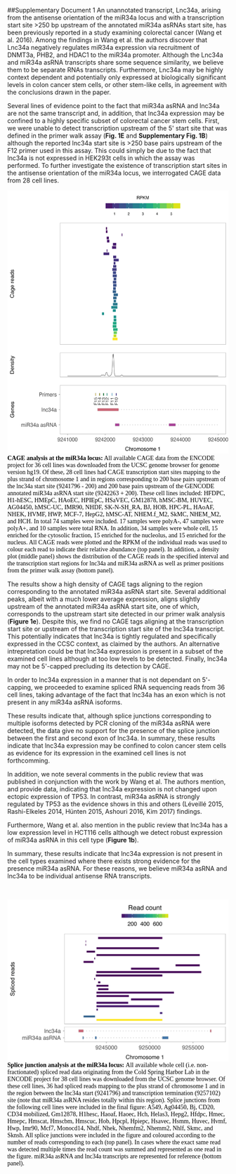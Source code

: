 <style> 
.caption { 
  color: Black; 
  font-family: "Times New Roman", Times, serif;
  font-size: 1.0em; 
}
</style>

##Supplementary Document 1
An unannotated transcript, Lnc34a, arising from the antisense orientation of the miR34a locus and with a transcription start site >250 bp upstream of the annotated miR34a asRNAs start site, has been previously reported in a study examining colorectal cancer (Wang et al. 2016). Among the findings in Wang et al. the authors discover that Lnc34a negatively regulates miR34a expression via recruitment of DNMT3a, PHB2, and HDAC1 to the miR34a promoter. Although the Lnc34a and miR34a asRNA transcripts share some sequence similarity, we believe them to be separate RNAs transcripts. Furthermore, Lnc34a may be highly context dependent and potentially only expressed at biologically significant levels in colon cancer stem cells, or other stem-like cells, in agreement with the conclusions drawn in the paper.

Several lines of evidence point to the fact that miR34a asRNA and lnc34a are not the same transcript and, in addition, that lnc34a expression may be confined to a highly specific subset of colorectal cancer stem cells. First, we were unable to detect transcription upstream of the 5' start site that was defined in the primer walk assay (**Fig. 1E** and **Supplementary Fig. 1B**) although the reported lnc34a start site is >250 base pairs upstream of the F12 primer used in this assay. This could simply be due to the fact that lnc34a is not expressed in HEK293t cells in which the assay was performed. To further investigate the existence of transcription start sites in the antisense orientation of the miR34a locus, we interrogated CAGE data from 28 cell lines. 


<img src="https://github.com/GranderLab/miR34a_asRNA_project/raw/master/inst/lnc34a_cage/lnc34a_cage.png" height="600px" />

<div class="caption">
<strong>CAGE analysis at the miR34a locus:</strong> All available CAGE data from the ENCODE project for 36 cell lines was downloaded from the UCSC genome browser for genome version hg19. Of these, 28 cell lines had CAGE transcription start sites mapping to the plus strand of chromosome 1 and in regions corresponding to 200 base pairs upstream of the lnc34a start site (9241796 - 200) and 200 base pairs upstream of the GENCODE annotated miR34a asRNA start site (9242263 + 200). These cell lines included: HFDPC, H1-hESC, HMEpC, HAoEC, HPIEpC, HSaVEC, GM12878, hMSC-BM, HUVEC, AG04450, hMSC-UC, IMR90, NHDF, SK-N-SH_RA, BJ, HOB, HPC-PL, HAoAF, NHEK, HVMF, HWP, MCF-7, HepG2, hMSC-AT, NHEM.f_M2, SkMC, NHEM_M2, and HCH. In total 74 samples were included. 17 samples were polyA-, 47 samples were polyA+, and 10 samples were total RNA. In addition, 34 samples were whole cell, 15 enriched for the cytosolic fraction, 15 enriched for the nucleolus, and 15 enriched for the nucleus. All CAGE reads were plotted and the RPKM of the individual reads was used to colour each read to indicate their relative abundance (top panel). In addition, a density plot (middle panel) shows the distribution of the CAGE reads in the specified interval and the transcription start regions for lnc34a and miR34a asRNA as well as primer positions from the primer walk assay (bottom panel).
</div>

The results show a high density of CAGE tags aligning to the region corresponding to the annotated miR34a asRNA start site. Several additional peaks, albeit with a much lower average expression, aligns slightly upstream of the annotated miR34a asRNA start site, one of which, corresponds to the upstream start site detected in our primer walk analysis (**Figure 1e**). Despite this, we find no CAGE tags aligning at the transcription start site or upstream of the transcription start site of the lnc34a transcript. This potentially indicates that lnc34a is tightly regulated and specifically expressed in the CCSC context, as claimed by the authors. An alternative intrepretation could be that lnc34a expression is present in a subset of the examined cell lines although at too low levels to be detected. Finally, lnc34a may not be 5'-capped precluding its detection by CAGE.

In order to lnc34a expression in a manner that is not dependant on 5'-capping, we proceeded to examine spliced RNA sequencing reads from 36 cell lines, taking advantage of the fact that lnc34a has an exon which is not present in any miR34a asRNA isoforms. 

These results indicate that, although splice junctions corresponding to multiple isoforms detected by PCR cloning of the miR34a asRNA were detected, the data give no support for the presence of the splice junction between the first and second exon of lnc34a. In summary, these results indicate that lnc34a expression may be confined to colon cancer stem cells as evidence for its expression in the examined cell lines is not forthcomming.

In addition, we note several comments in the public review that was published in conjunction with the work by Wang et al. The authors mention, and provide data, indicating that lnc34a expression is not changed upon ectopic expression of TP53. In contrast, miR34a asRNA is strongly regulated by TP53 as the evidence shows in this and others (Léveillé 2015, Rashi-Elkeles 2014, Hünten 2015, Ashouri 2016, Kim 2017) findings.

Furthermore, Wang et al. also mention in the public review that lnc34a has a low expression level in HCT116 cells although we detect robust expression of miR34a asRNA in this cell type (**Figure 1b**).

In summary, these results indicate that lnc34a expression is not present in the cell types examined where there exists strong evidence for the presence miR34a asRNA. For these reasons, we believe miR34a asRNA and lnc34a to be individual antisense RNA transcripts.

<p style="page-break-after: always;">&nbsp;</p>

<img src="https://github.com/GranderLab/miR34a_asRNA_project/raw/master/inst/lnc34a_splice_jnc/lnc34a_splice_jnc.png" style="display: block; margin: auto;" />

<div class="caption">
<strong>Splice junction analysis at the miR34a locus: </strong>All available whole cell (i.e. non-fractionated) spliced read data originating from the Cold Spring Harbor Lab in the ENCODE  project for 38 cell lines was downloaded from the UCSC genome browser. Of these cell lines, 36 had spliced reads mapping to the plus strand of chromosome 1 and in the region between the lnc34a start (9241796) and transcription termination (9257102) site (note that miR34a asRNA resides totally within this region). Splice junctions from the following cell lines were included in the final figure: A549, Ag04450, Bj, CD20, CD34 mobilized, Gm12878, H1hesc, Haoaf, Haoec, Hch, Helas3, Hepg2, Hfdpc, Hmec, Hmepc, Hmscat, Hmscbm, Hmscuc, Hob, Hpcpl, Hpiepc, Hsavec, Hsmm, Huvec, Hvmf, Hwp, Imr90, Mcf7, Monocd14, Nhdf, Nhek, Nhemfm2, Nhemm2, Nhlf, Skmc, and Sknsh. All splice junctions were included in the figure and coloured according to the number of reads corresponding to each (top panel). In cases where the exact same read was detected multiple times the read count was summed and represented as one read in the figure. miR34a asRNA and lnc34a transcripts are represented for reference (bottom panel).
</div>


